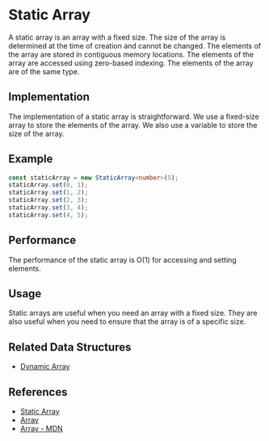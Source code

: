 # Static Array

A static array is an array with a fixed size. The size of the array is determined at the time of creation and cannot be changed. The elements of the array are stored in contiguous memory locations. The elements of the array are accessed using zero-based indexing. The elements of the array are of the same type.

## Implementation

The implementation of a static array is straightforward. We use a fixed-size array to store the elements of the array. We also use a variable to store the size of the array.

## Example

```ts
const staticArray = new StaticArray<number>(5);
staticArray.set(0, 1);
staticArray.set(1, 2);
staticArray.set(2, 3);
staticArray.set(3, 4);
staticArray.set(4, 5);
```

## Performance

The performance of the static array is O(1) for accessing and setting elements.

## Usage

Static arrays are useful when you need an array with a fixed size. They are also useful when you need to ensure that the array is of a specific size.

## Related Data Structures

- [Dynamic Array](../dynamic/README.md)

## References

- [Static Array](https://en.wikipedia.org/wiki/Static_array)
- [Array](https://www.typescriptlang.org/docs/handbook/2/arrays.html)
- [Array - MDN](https://developer.mozilla.org/en-US/docs/Web/JavaScript/Reference/Global_Objects/Array)
